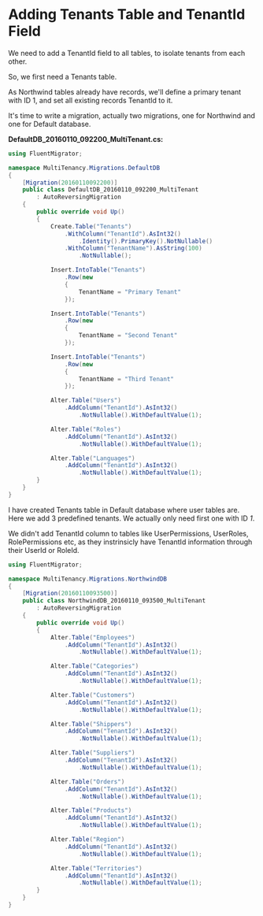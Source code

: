 # Adding Tenants Table and TenantId Field

We need to add a TenantId field to all tables, to isolate tenants from each other.

So, we first need a Tenants table. 

As Northwind tables already have records, we'll define a primary tenant with ID 1, and set all existing records TenantId to it.

It's time to write a migration, actually two migrations, one for Northwind and one for Default database.

**DefaultDB_20160110_092200_MultiTenant.cs:**

```cs
using FluentMigrator;

namespace MultiTenancy.Migrations.DefaultDB
{
    [Migration(20160110092200)]
    public class DefaultDB_20160110_092200_MultiTenant 
        : AutoReversingMigration
    {
        public override void Up()
        {
            Create.Table("Tenants")
                .WithColumn("TenantId").AsInt32()
                    .Identity().PrimaryKey().NotNullable()
                .WithColumn("TenantName").AsString(100)
                    .NotNullable();

            Insert.IntoTable("Tenants")
                .Row(new
                {
                    TenantName = "Primary Tenant"
                });

            Insert.IntoTable("Tenants")
                .Row(new
                {
                    TenantName = "Second Tenant"
                });

            Insert.IntoTable("Tenants")
                .Row(new
                {
                    TenantName = "Third Tenant"
                });

            Alter.Table("Users")
                .AddColumn("TenantId").AsInt32()
                    .NotNullable().WithDefaultValue(1);

            Alter.Table("Roles")
                .AddColumn("TenantId").AsInt32()
                    .NotNullable().WithDefaultValue(1);

            Alter.Table("Languages")
                .AddColumn("TenantId").AsInt32()
                    .NotNullable().WithDefaultValue(1);
        }
    }
}
```

I have created Tenants table in Default database where user tables are. Here we add 3 predefined tenants. We actually only need first one with ID *1*.

We didn't add TenantId column to tables like UserPermissions, UserRoles, RolePermissions etc, as they instrinsicly have TenantId information through their UserId or RoleId.


```cs
using FluentMigrator;

namespace MultiTenancy.Migrations.NorthwindDB
{
    [Migration(20160110093500)]
    public class NorthwindDB_20160110_093500_MultiTenant 
        : AutoReversingMigration
    {
        public override void Up()
        {
            Alter.Table("Employees")
                .AddColumn("TenantId").AsInt32()
                    .NotNullable().WithDefaultValue(1);

            Alter.Table("Categories")
                .AddColumn("TenantId").AsInt32()
                    .NotNullable().WithDefaultValue(1);

            Alter.Table("Customers")
                .AddColumn("TenantId").AsInt32()
                    .NotNullable().WithDefaultValue(1);

            Alter.Table("Shippers")
                .AddColumn("TenantId").AsInt32()
                    .NotNullable().WithDefaultValue(1);

            Alter.Table("Suppliers")
                .AddColumn("TenantId").AsInt32()
                    .NotNullable().WithDefaultValue(1);

            Alter.Table("Orders")
                .AddColumn("TenantId").AsInt32()
                    .NotNullable().WithDefaultValue(1);

            Alter.Table("Products")
                .AddColumn("TenantId").AsInt32()
                    .NotNullable().WithDefaultValue(1);

            Alter.Table("Region")
                .AddColumn("TenantId").AsInt32()
                    .NotNullable().WithDefaultValue(1);

            Alter.Table("Territories")
                .AddColumn("TenantId").AsInt32()
                    .NotNullable().WithDefaultValue(1);
        }
    }
}
```